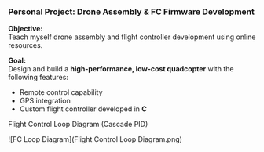 ### Personal Project: Drone Assembly & FC Firmware Development

**Objective:**  
Teach myself drone assembly and flight controller development using online resources.

**Goal:**  
Design and build a **high-performance, low-cost quadcopter** with the following features:
- Remote control capability  
- GPS integration  
- Custom flight controller developed in **C**

Flight Control Loop Diagram (Cascade PID)

![FC Loop Diagram](Flight Control Loop Diagram.png)
